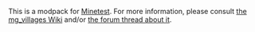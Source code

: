 This is a modpack for [Minetest](http://www.minetest.net).
For more information, please consult [the mg_villages Wiki](https://github.com/Sokomine/mg_villages/wiki)
and/or [the forum thread about it](https://forum.minetest.net/viewtopic.php?f=9&t=13588).
